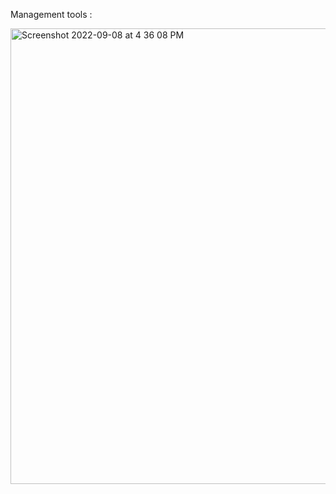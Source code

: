 Management tools : 

<img width="729" alt="Screenshot 2022-09-08 at 4 36 08 PM" src="https://user-images.githubusercontent.com/99721005/189106922-b17c434a-1cfc-4353-871a-c505616224b9.png">
